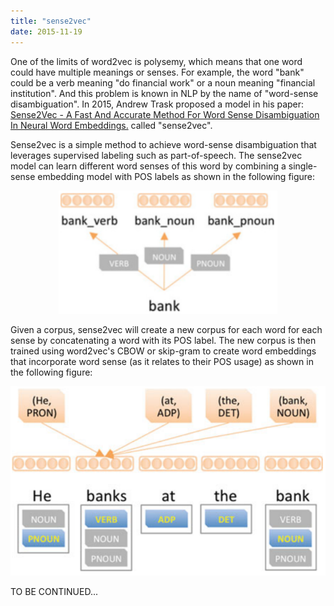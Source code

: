 ```yaml
---
title: "sense2vec"
date: 2015-11-19
---
```


One of the limits of word2vec is polysemy, which means that one word
could have multiple meanings or senses. For example, the word "bank"
could be a verb meaning "do financial work" or a noun meaning "financial
institution". And this problem is known in NLP by the name of
"word-sense disambiguation". In 2015, Andrew Trask proposed a model in
his paper: [Sense2Vec - A Fast And Accurate Method For Word Sense
Disambiguation In Neural Word
Embeddings.](https://arxiv.org/pdf/1511.06388.pdf) called "sense2vec".

Sense2vec is a simple method to achieve word-sense disambiguation that
leverages supervised labeling such as part-of-speech. The sense2vec
model can learn different word senses of this word by combining a
single-sense embedding model with POS labels as shown in the following
figure:

<div align="center">
    <img src="media/sense2vec/image1.png" width=350>
</div>


Given a corpus, sense2vec will create a new corpus for each word for
each sense by concatenating a word with its POS label. The new corpus is
then trained using word2vec's CBOW or skip-gram to create word
embeddings that incorporate word sense (as it relates to their POS
usage) as shown in the following figure:

<div align="center">
    <img src="media/sense2vec/image2.png" width=750>
</div>

TO BE CONTINUED...